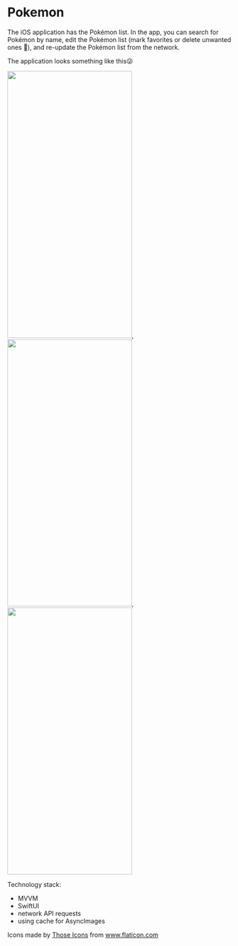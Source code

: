# Pokemon

The iOS application has the Pokémon list.
In the app, you can search for Pokémon by name, edit the Pokémon list (mark favorites or delete unwanted ones 🙂), and re-update the Pokémon list from the network.

The application looks something like this😜

<img src="https://user-images.githubusercontent.com/69890349/141843172-c9af35ca-efc1-4e2e-b597-3dc1a8a303dc.png" width="280" height="600">, <img src="https://user-images.githubusercontent.com/69890349/141814809-24dd875f-58d8-42df-8e38-35623c72e7cd.png" width="280" height="600">, <img src="https://user-images.githubusercontent.com/69890349/141814822-64943dcd-9e2e-4621-aced-7bea5bcd4c86.png" width="280" height="600">

Technology stack:
- MVVM
- SwiftUI
- network API requests
- using cache for AsyncImages


<div>Icons made by <a href="https://www.flaticon.com/authors/those-icons" title="Those Icons">Those Icons</a> from <a href="https://www.flaticon.com/" title="Flaticon">www.flaticon.com</a></div>
